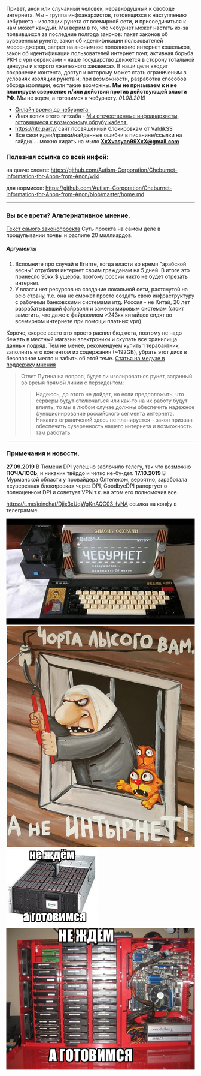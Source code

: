 
Привет, анон или случайный человек, неравнодушный к свободе интернета. Мы - группа инфоанархистов, готовящихся к наступлению чебурнета - изоляции рунета от всемирной сети, и присоединиться к нам может каждый. Мы верим в то, что чебурнет может настать из-за появившихся за последние полгода законов: пакет законов об суверенном рунете, закон об идентификации пользователей мессенджеров, запрет на анонимное пополнение интернет кошельков, закон об идентификации пользователей интернет почт, активная борьба РКН с vpn сервисами - наше государство движется в сторону тотальной цензуры и второго «железного занавеса». В наши цели входит сохранение контента, доступ к которому может стать ограниченым в условиях изоляции рунета и, при возможности, разработка способов обхода изоляции, если такие возможны. **Мы не призываем к и не планируем свержение и/или действия против действующей власти РФ**. Мы не ждем, а готовимся к чебурнету. _01.08.2019_

+ [Онлайн время до чебурнета.](https://andreymal.org/russia404/live/russia404.svg)
+ Иная копия этого гитхаба - [Мы отечественные инфоанархисты, готовящиеся к возможному обрубу кабеля.](https://cocairo.party/faq/)
+ https://ntc.party/ сайт посвященный блокировкам от ValdikSS
+ Все свои идеи/правки/найденные ошибки в писанине/ссылки на гайды/.... можно кидать на мыло **XxXvasyan99XxX@gmail.com**

### Полезная ссылка со всей инфой:
на дваче сленге: https://github.com/Autism-Corporation/Cheburnet-information-for-Anon-from-Anon/wiki

для нормисов: https://github.com/Autism-Corporation/Cheburnet-information-for-Anon-from-Anon/blob/master/home.md

***

### Вы все врети? Альтернативное мнение. 
[Текст самого законопроекта](http://sozd.duma.gov.ru/bill/608767-7)
Суть проекта на самом деле в прощупывании почвы и распиле 20 миллиардов. 
##### Аргументы
1. Вспомните про случай в Египте, когда власти во  время "арабской весны" отрубили интернет своим гражданам на 5 дней. В итоге это принесло 90кк $ ущерба, поэтому россии никто не будет отрезать интернет.
1. У власти нет ресурсов на создание локальной сети, растянутой на всю страну, т.е. она не сможет просто создать свою инфраструктуру с рабочими банковскими системами итд. Россия - не Китай, 20 лет разрабатывавший файрволл и замены мировым системам (стоит заметить, что даже с файрволлом >243кк китайцев сидят во всемирном интернете при помощи платных vpn).

Короче, скорее всего это просто распил бюджета, поэтому не надо бежать в местный магазин электроники и скупать все хранилища данных подряд. Тем не менее, рекомендуем купить 1 терабайтник, заполнить его контентом из содержания (~192GB), убрать этот диск в безопасное место и забыть об этой теме.
[Статья на медузе в поддержку мнения](https://meduza.io/cards/7-russkiy-veb-chto-s-nim-budet)
>Ответ Путина на вопрос, будет ли изолироваться рунет, заданный во время прямой линии с перзидентом:
>>Надеюсь, до этого не дойдет, но если предположить, что серверы будут отключаться или как-то на их работу будут влиять, то мы в любом случае должны обеспечить надежное функционирование российского сегмента интернета. Никаких ограничений здесь не планируется – закон призван обеспечить суверенность нашего интернета и возможность там работать

***

### Примечания и новости.
**27.09.2019** В Тюмени DPI успешно заблочило телегу, так что возможно **ПОЧАЛОСЬ**, и никаких твёрдо и четко не-бу-дет.
**17.10.2019** В Мурманской области у провайдера Олтелеком, вероятно, заработала «суверенная блокировка» через DPI, GoodbyeDPI рапортует о полноценном DPI и советует VPN т.к. на этом его полномочия все.

https://t.me/joinchat/Djix3xUqWgKnAQC03_fvNA ссылка на конфу в телеграмме.

 ![](https://raw.githubusercontent.com/Autism-Corporation/Cheburnet-information-for-Anon-from-Anon/master/pic/3OP.jpg) 
 ![](https://raw.githubusercontent.com/Autism-Corporation/Cheburnet-information-for-Anon-from-Anon/master/pic/4OP.png)
 ![](https://raw.githubusercontent.com/Autism-Corporation/Cheburnet-information-for-Anon-from-Anon/master/pic/2OP.jpg)
 ![](https://raw.githubusercontent.com/Autism-Corporation/Cheburnet-information-for-Anon-from-Anon/master/pic/1OP.jpg)

